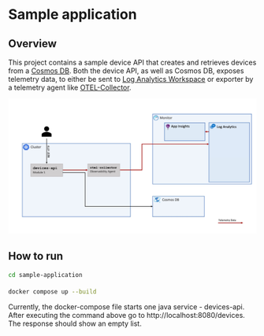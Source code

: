 # Sample application

## Overview

This project contains a sample device API that creates and retrieves devices from a [Cosmos DB](https://learn.microsoft.com/en-us/azure/cosmos-db/introduction). Both the device API, as well as Cosmos DB, exposes telemetry data, to either be sent to [Log Analytics Workspace](https://learn.microsoft.com/en-us/azure/azure-monitor/logs/log-analytics-workspace-overview) or exporter by a telemetry agent like [OTEL-Collector](https://opentelemetry.io/docs/collector/).

![image](./path-1-architetcure.jpg)

## How to run

```bash
cd sample-application

docker compose up --build
```

Currently, the docker-compose file starts one java service - devices-api.
After executing the command above go to http://localhost:8080/devices. The response should show an empty list.
